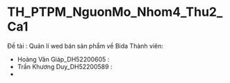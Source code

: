 # TH_PTPM_NguonMo_Nhom4_Thu2_Ca1
Đề tài : Quản lí wed bán sản phẩm về Bida
Thành viên: 
- Hoàng Văn Giáp_DH52200605 :
- Trần Khương Duy_DH52200589 :
- 
